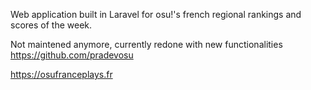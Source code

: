 Web application built in Laravel for osu!'s french regional rankings and scores of the week.

Not maintened anymore, currently redone with new functionalities https://github.com/pradevosu

https://osufranceplays.fr
